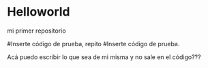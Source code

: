 # Helloworld
mi primer repositorio

#Inserte código de prueba, repito
#Inserte código de prueba.

Acá puedo escribir lo que sea de mi misma y no sale en el código???
